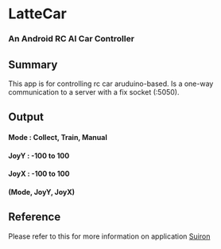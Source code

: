 # LatteCar
### An Android RC AI Car Controller


## Summary

This app is for controlling rc car aruduino-based. Is a one-way communication to a server with a fix socket (:5050).


## Output

#### Mode : Collect, Train, Manual
#### JoyY : -100 to 100
#### JoyX : -100 to 100

#### (Mode, JoyY, JoyX)


## Reference

Please refer to this for more information on application [Suiron](https://github.com/izzatnadzmi/suiron)

